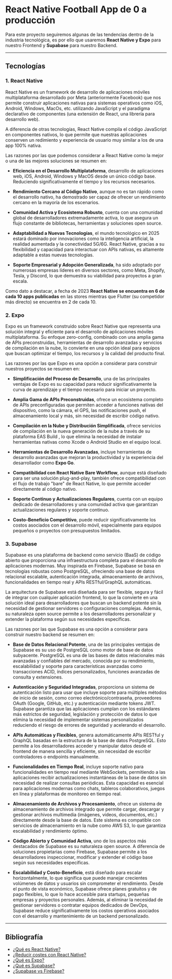 # React Native Football App de 0 a producción
Para este proyecto seguiremos algunas de las tendencias dentro de la industria tecnológica, es por ello que usaremos **React Native y Expo** para nuestro Frontend y **Supabase** para nuestro Backend.

---

## Tecnologías
### 1. React Native

React Native es un framework de desarrollo de aplicaciones móviles multiplataforma desarrollado por Meta (anteriormente Facebook) que nos permite construir aplicaciones nativas para sistemas operativos como iOS, Android, Windows, MacOs, etc. utilizando JavaScript y el paradigma declarativo de componentes (una extensión de React, una librería para desarrollo web).

A diferencia de otras tecnologías, React Native compila el código JavaScript en componentes nativos, lo que permite que nuestras aplicaciones conserven un redimiento y experiencia de usuario muy similar a los de una app 100% nativa.

Las razones por las que podemos considerar a React Native como la mejor o una de las mejores soluciones se resumen en:

- **Eficiencia en el Desarrollo Multiplataforma**, desarrollo de aplicaciones web, iOS, Android, Windows y MacOS desde un único código base. Reduciendo significativamente el tiempo y los recursos necesarios.

- **Rendimiento Cercano al Código Nativo**, aunque no es tan rápido como el desarrollo nativo, ha demostrado ser capaz de ofrecer un rendimiento cercano en la mayoría de los escenarios.

- **Comunidad Activa y Ecosistema Robusto**, cuenta con una comunidad global de desarrolladores extremadamente activa, lo que asegura un flujo constante de bibliotecas, herramientas y soluciones open source.

- **Adaptabilidad a Nuevas Tecnologías**, el mundo tecnológico en 2025 estará dominado por innovaciones como la inteligencia artificial, la realidad aumentada y la conectividad 5G/6G. React Native, gracias a su flexibilidad y capacidad para interactuar con APIs nativas, es altamente adaptable a estas nuevas tecnologías.

- **Soporte Empresarial y Adopción Generalizada**, ha sido adoptado por numerosas empresas líderes en diversos sectores, como Meta, Shopify, Tesla, y Discord, lo que demuestra su viabilidad para proyectos a gran escala.

Como dato a destacar, a fecha de 2023 **React Native se encuentra en 6 de cada 10 apps publicadas** en las stores mientras que Flutter (su competidor más directo) se encuentra en 2 de cada 10.

### 2. Expo

Expo es un framework construido sobre React Native que representa una solución integral y eficiente para el desarrollo de aplicaciones móviles multiplataforma. Su enfoque zero-config, combinado con una amplia gama de APIs preconstruidas, herramientas de desarrollo avanzadas y servicios de compilación en la nube, lo convierte en una opción ideal para equipos que buscan optimizar el tiempo, los recursos y la calidad del producto final.

Las razones por las que Expo es una opción a considerar para construir nuestros proyectos se resumen en:

- **Simplificación del Proceso de Desarrollo**, una de las principales ventajas de Expo es su capacidad para reducir significativamente la curva de aprendizaje y el tiempo necesario para iniciar un proyecto.

- **Amplia Gama de APIs Preconstruidas**, ofrece un ecosistema completo de APIs preconfiguradas que permiten acceder a funciones nativas del dispositivo, como la cámara, el GPS, las notificaciones push, el almacenamiento local y más, sin necesidad de escribir código nativo.

- **Compilación en la Nube y Distribución Simplificada**, ofrece servicios de compilación en la nueva generación de la nube a través de su plataforma EAS Build , lo que elimina la necesidad de instalar herramientas nativas como Xcode o Android Studio en el equipo local.

- **Herramientas de Desarrollo Avanzadas**, incluye herramientas de desarrollo avanzadas que mejoran la productividad y la experiencia del desarrollador como **Expo Go**.

- **Compatibilidad con React Native Bare Workflow**, aunque está diseñado para ser una solución plug-and-play, también ofrece compatibilidad con el flujo de trabajo "bare" de React Native, lo que permite acceder directamente al código nativo.

- **Soporte Continuo y Actualizaciones Regulares**, cuenta con un equipo dedicado de desarrolladores y una comunidad activa que garantizan actualizaciones regulares y soporte continuo.

- **Costo-Beneficio Competitivo**, puede reducir significativamente los costos asociados con el desarrollo móvil, especialmente para equipos pequeños o proyectos con presupuestos limitados.

### 3. Supabase
Supabase es una plataforma de backend como servicio (BaaS) de código abierto que proporciona una infraestructura completa para el desarrollo de aplicaciones modernas. Muy inspirada en Firebase, Supabase se basa en tecnologías robustas como PostgreSQL, ofreciendo una base de datos relacional escalable, autenticación integrada, almacenamiento de archivos, funcionalidades en tiempo real y APIs RESTful/GraphQL automáticas.

La arquitectura de Supabase está diseñada para ser flexible, segura y fácil de integrar con cualquier aplicación frontend, lo que la convierte en una solución ideal para desarrolladores que buscan un backend potente sin la necesidad de gestionar servidores o configuraciones complejas. Además, su naturaleza open source permite a los desarrolladores personalizar y extender la plataforma según sus necesidades específicas.

Las razones por las que Supabase es una opción a considerar para construir nuestro backend se resumen en:

- **Base de Datos Relacional Potente**, una de las principales ventajas de Supabase es su uso de PostgreSQL como motor de base de datos subyacente. PostgreSQL es una de las bases de datos relacionales más avanzadas y confiables del mercado, conocida por su rendimiento, escalabilidad y soporte para características avanzadas como transacciones ACID, índices personalizados, funciones avanzadas de consulta y extensiones.

- **Autenticación y Seguridad Integradas**, proporciona un sistema de autenticación listo para usar que incluye soporte para múltiples métodos de inicio de sesión, como correo electrónico/contraseña, proveedores OAuth (Google, GitHub, etc.) y autenticación mediante tokens JWT. Supabase garantiza que las aplicaciones cumplan con los estándares más estrictos de seguridad, legislación y protección de datos lo que elimina la necesidad de implementar sistemas personalizados reduciendo el riesgo de errores de seguridad y acelerando el desarrollo.

- **APIs Automáticas y Flexibles**, genera automáticamente APIs RESTful y GraphQL basadas en la estructura de la base de datos PostgreSQL. Esto permite a los desarrolladores acceder y manipular datos desde el frontend de manera sencilla y eficiente, sin necesidad de escribir controladores o endpoints manualmente.

- **Funcionalidades en Tiempo Real**, incluye soporte nativo para funcionalidades en tiempo real mediante WebSockets, permitiendo a las aplicaciones recibir actualizaciones instantáneas de la base de datos sin necesidad de realizar consultas periódicas. Esta capacidad es esencial para aplicaciones modernas como chats, tableros colaborativos, juegos en línea y plataformas de monitoreo en tiempo real.

- **Almacenamiento de Archivos y Procesamiento**, ofrece un sistema de almacenamiento de archivos integrado que permite cargar, descargar y gestionar archivos multimedia (imágenes, videos, documentos, etc.) directamente desde la base de datos. Este sistema es compatible con servicios de almacenamiento en la nube como AWS S3, lo que garantiza escalabilidad y rendimiento óptimo.

- **Código Abierto y Comunidad Activa**, uno de los aspectos más destacados de Supabase es su naturaleza open source. A diferencia de soluciones propietarias como Firebase, Supabase permite a los desarrolladores inspeccionar, modificar y extender el código base según sus necesidades específicas.

- **Escalabilidad y Costo-Beneficio**, está diseñado para escalar horizontalmente, lo que significa que puede manejar crecientes volúmenes de datos y usuarios sin comprometer el rendimiento. Desde el punto de vista económico, Supabase ofrece planes gratuitos y de pago flexibles, lo que lo hace accesible para startups, pequeñas empresas y proyectos personales. Además, al eliminar la necesidad de gestionar servidores o contratar equipos dedicados de DevOps, Supabase reduce significativamente los costos operativos asociados con el desarrollo y mantenimiento de un backend personalizado.

---

## Bibliografía
- [¿Qué es React Native?](https://openwebinars.net/blog/react-native-que-es-para-que-sirve/)
- [¿Reducir costes con React Native?](https://richestsoft.com/es/blog/how-react-native-can-reduce-cost-of-mobile-app-development/)
- [¿Qué es Expo?](https://es.linkedin.com/pulse/qu%C3%A9-es-expo-10-caracter%C3%ADsticas-que-tenes-saber-2023-denis-borovskoy)
- [¿Qué es Supabase?](https://www.aplyca.com/blog/blog-supabase-una-alternativa-agil-de-codigo-abierto)
- [¿Supabase vs Firebase?](https://openwebinars.net/blog/supabase-vs-firebase/)
